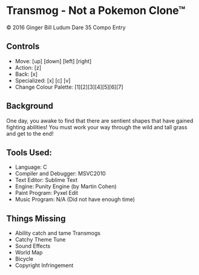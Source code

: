 # Transmog - Not a Pokemon Clone&trade;
&copy; 2016 Ginger Bill
Ludum Dare 35 Compo Entry


## Controls 
* Move: [up] [down] [left] [right] 
* Action: [z] 
* Back: [x] 
* Specialized: [x] [c] [v] 
* Change Colour Palette: [1][2][3][4][5][6][7] 

## Background 

One day, you awake to find that there are sentient shapes that have gained fighting abilities! You must work your way through the wild and tall grass and get to the end! 


## Tools Used: 
* Language: C 
* Compiler and Debugger: MSVC2010 
* Text Editor: Sublime Text 
* Engine: Punity Engine (by Martin Cohen) 
* Paint Program: Pyxel Edit 
* Music Program: N/A (Did not have enough time) 


## Things Missing
* Ability catch and tame Transmogs 
* Catchy Theme Tune 
* Sound Effects 
* World Map 
* Bicycle 
* Copyright Infringement 
